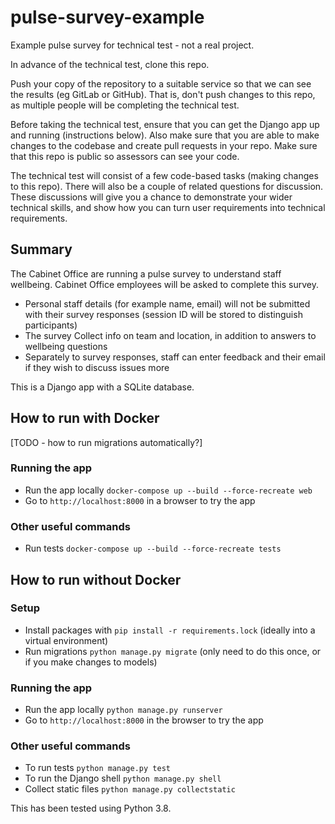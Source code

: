 # pulse-survey-example

Example pulse survey for technical test - not a real project.

In advance of the technical test, clone this repo.

Push your copy of the repository to a suitable service so that we can see the results (eg GitLab or GitHub). That is, don't push changes to this repo, as multiple people will be completing the technical test.

Before taking the technical test, ensure that you can get the Django app up and running (instructions below). Also make sure that you are able to make changes to the codebase and create pull requests in your repo. Make sure that this repo is public so assessors can see your code.

The technical test will consist of a few code-based tasks (making changes to this repo). There will also be a couple of related questions for discussion. These discussions will give you a chance to demonstrate your wider technical skills, and show how you can turn user requirements into technical requirements.

## Summary

The Cabinet Office are running a pulse survey to understand staff wellbeing. Cabinet Office employees will be asked to complete this survey.

- Personal staff details (for example name, email) will not be submitted with their survey responses (session ID will be stored to distinguish participants)
- The survey Collect info on team and location, in addition to answers to wellbeing questions
- Separately to survey responses, staff can enter feedback and their email if they wish to discuss issues more

This is a Django app with a SQLite database.

## How to run with Docker

[TODO - how to run migrations automatically?]

### Running the app

- Run the app locally `docker-compose up --build --force-recreate web`
- Go to `http://localhost:8000` in a browser to try the app

### Other useful commands

- Run tests `docker-compose up --build --force-recreate tests`

## How to run without Docker

### Setup

- Install packages with `pip install -r requirements.lock` (ideally into a virtual environment)
- Run migrations `python manage.py migrate` (only need to do this once, or if you make changes to models)

### Running the app

- Run the app locally `python manage.py runserver`
- Go to `http://localhost:8000` in the browser to try the app

### Other useful commands

- To run tests `python manage.py test`
- To run the Django shell `python manage.py shell`
- Collect static files `python manage.py collectstatic`

This has been tested using Python 3.8.

